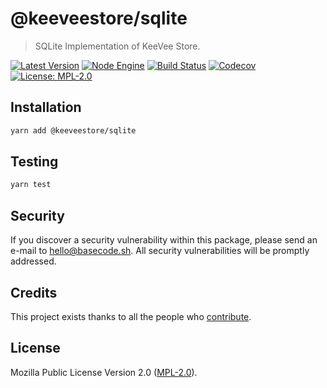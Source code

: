 # @keeveestore/sqlite

> SQLite Implementation of KeeVee Store.

[![Latest Version](https://badgen.now.sh/npm/v/@keeveestore/sqlite)](https://www.npmjs.com/package/@keeveestore/sqlite)
[![Node Engine](https://badgen.now.sh/npm/node/@keeveestore/sqlite)](https://www.npmjs.com/package/@keeveestore/sqlite)
[![Build Status](https://badgen.now.sh/circleci/github/keeveestore/sqlite)](https://circleci.com/gh/keeveestore/sqlite)
[![Codecov](https://badgen.now.sh/codecov/c/github/keeveestore/sqlite)](https://codecov.io/gh/keeveestore/sqlite)
[![License: MPL-2.0](https://badgen.now.sh/badge/license/MPL-2.0/green)](https://mozilla.org/MPL/2.0/)

## Installation

```bash
yarn add @keeveestore/sqlite
```

## Testing

```bash
yarn test
```

## Security

If you discover a security vulnerability within this package, please send an e-mail to hello@basecode.sh. All security vulnerabilities will be promptly addressed.

## Credits

This project exists thanks to all the people who [contribute](../../contributors).

## License

Mozilla Public License Version 2.0 ([MPL-2.0](./LICENSE)).
